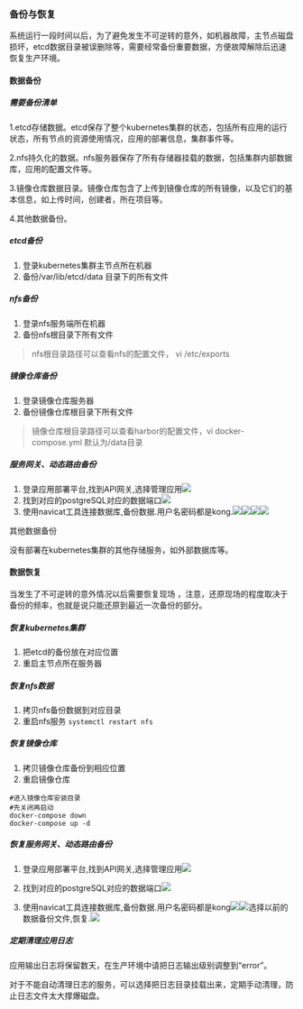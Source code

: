 ### 备份与恢复

系统运行一段时间以后，为了避免发生不可逆转的意外，如机器故障，主节点磁盘损坏，etcd数据目录被误删除等，需要经常备份重要数据，方便故障解除后迅速恢复生产环境。

#### 数据备份

##### 需要备份清单

1.etcd存储数据。etcd保存了整个kubernetes集群的状态，包括所有应用的运行状态，所有节点的资源使用情况，应用的部署信息，集群事件等。

2.nfs持久化的数据。nfs服务器保存了所有存储器挂载的数据，包括集群内部数据库，应用的配置文件等。

3.镜像仓库数据目录。镜像仓库包含了上传到镜像仓库的所有镜像，以及它们的基本信息，如上传时间，创建者，所在项目等。

4.其他数据备份。

##### etcd备份

1. 登录kubernetes集群主节点所在机器
2. 备份/var/lib/etcd/data 目录下的所有文件

##### nfs备份

1. 登录nfs服务端所在机器
2. 备份nfs根目录下所有文件

> nfs根目录路径可以查看nfs的配置文件， vi /etc/exports

##### 镜像仓库备份

1. 登录镜像仓库服务器
2. 备份镜像仓库根目录下所有文件

> 镜像仓库根目录路径可以查看harbor的配置文件，vi docker-compose.yml 默认为/data目录

##### 服务网关、动态路由备份

1. 登录应用部署平台,找到API网关,选择管理应用![](/assets/45.png)
2. 找到对应的postgreSQL对应的数据端口![](/assets/46.png)
3. 使用navicat工具连接数据库,备份数据.用户名密码都是kong.![](/assets/47.png)![](/assets/48.jpg)![](/assets/49.png)![](/assets/50.png)

其他数据备份

没有部署在kubernetes集群的其他存储服务，如外部数据库等。

#### 数据恢复

当发生了不可逆转的意外情况以后需要恢复现场 ，注意，还原现场的程度取决于备份的频率，也就是说只能还原到最近一次备份的部分。

##### 恢复kubernetes集群

1. 把etcd的备份放在对应位置
2. 重启主节点所在服务器

##### 恢复nfs数据

1. 拷贝nfs备份数据到对应目录
2. 重启nfs服务 `systemctl restart nfs`

##### 恢复镜像仓库

1. 拷贝镜像仓库备份到相应位置
2. 重启镜像仓库 

```
#进入镜像仓库安装目录
#先关闭再启动
docker-compose down
docker-compose up -d
```

##### 恢复服务网关、动态路由备份

1. 登录应用部署平台,找到API网关,选择管理应用![](/assets/45.png)
2. 找到对应的postgreSQL对应的数据端口![](/assets/46.png)

3. 使用navicat工具连接数据库,备份数据.用户名密码都是kong![](/assets/47.png)![](/assets/51.png)选择以前的数据备份文件,恢复.![](/assets/52.png)

##### 定期清理应用日志

应用输出日志将保留数天，在生产环境中请把日志输出级别调整到“error”。

对于不能自动清理日志的服务，可以选择把日志目录挂载出来，定期手动清理，防止日志文件太大撑爆磁盘。

